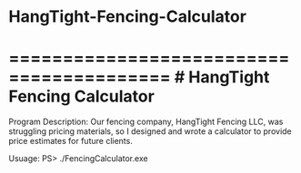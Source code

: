 # HangTight-Fencing-Calculator

=========================================
      #  HangTight Fencing Calculator              
========================================= 
Program Description:
Our fencing company, HangTight Fencing LLC, was struggling pricing materials, so I designed and wrote a calculator to provide price estimates for future clients.

Usuage:
PS> ./FencingCalculator.exe



